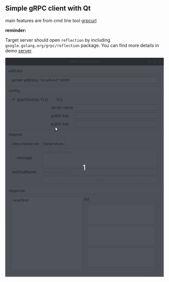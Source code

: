 #

## Simple gRPC client with Qt

main features are from cmd line tool [grpcurl](https://github.com/fullstorydev/grpcurl)

**reminder:**

Target server should open `reflection` by including `google.golang.org/grpc/reflection` package.
You can find more details in demo [server](server/server.go).

![demo](imgs/demo.gif)
